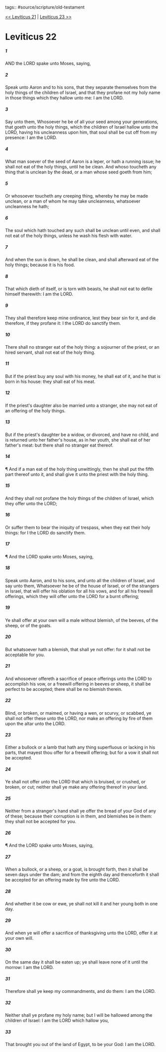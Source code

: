 tags:: #source/scripture/old-testament

[<< Leviticus 21](source/scripture/old-testament/03_Leviticus/Leviticus_21.md) | [Leviticus 23 >>](source/scripture/old-testament/03_Leviticus/Leviticus_23.md)

# Leviticus 22

##### 1

AND the LORD spake unto Moses, saying,

##### 2

Speak unto Aaron and to his sons, that they separate themselves from the holy things of the children of Israel, and that they profane not my holy name in those things which they hallow unto me: I am the LORD.

##### 3

Say unto them, Whosoever he be of all your seed among your generations, that goeth unto the holy things, which the children of Israel hallow unto the LORD, having his uncleanness upon him, that soul shall be cut off from my presence: I am the LORD.

##### 4

What man soever of the seed of Aaron is a leper, or hath a running issue; he shall not eat of the holy things, until he be clean. And whoso toucheth any thing that is unclean by the dead, or a man whose seed goeth from him;

##### 5

Or whosoever toucheth any creeping thing, whereby he may be made unclean, or a man of whom he may take uncleanness, whatsoever uncleanness he hath;

##### 6

The soul which hath touched any such shall be unclean until even, and shall not eat of the holy things, unless he wash his flesh with water.

##### 7

And when the sun is down, he shall be clean, and shall afterward eat of the holy things; because it is his food.

##### 8

That which dieth of itself, or is torn with beasts, he shall not eat to defile himself therewith: I am the LORD.

##### 9

They shall therefore keep mine ordinance, lest they bear sin for it, and die therefore, if they profane it: I the LORD do sanctify them.

##### 10

There shall no stranger eat of the holy thing: a sojourner of the priest, or an hired servant, shall not eat of the holy thing.

##### 11

But if the priest buy any soul with his money, he shall eat of it, and he that is born in his house: they shall eat of his meat.

##### 12

If the priest's daughter also be married unto a stranger, she may not eat of an offering of the holy things.

##### 13

But if the priest's daughter be a widow, or divorced, and have no child, and is returned unto her father's house, as in her youth, she shall eat of her father's meat: but there shall no stranger eat thereof.

##### 14

¶ And if a man eat of the holy thing unwittingly, then he shall put the fifth part thereof unto it, and shall give it unto the priest with the holy thing.

##### 15

And they shall not profane the holy things of the children of Israel, which they offer unto the LORD;

##### 16

Or suffer them to bear the iniquity of trespass, when they eat their holy things: for I the LORD do sanctify them.

##### 17

¶ And the LORD spake unto Moses, saying,

##### 18

Speak unto Aaron, and to his sons, and unto all the children of Israel, and say unto them, Whatsoever he be of the house of Israel, or of the strangers in Israel, that will offer his oblation for all his vows, and for all his freewill offerings, which they will offer unto the LORD for a burnt offering;

##### 19

Ye shall offer at your own will a male without blemish, of the beeves, of the sheep, or of the goats.

##### 20

But whatsoever hath a blemish, that shall ye not offer: for it shall not be acceptable for you.

##### 21

And whosoever offereth a sacrifice of peace offerings unto the LORD to accomplish his vow, or a freewill offering in beeves or sheep, it shall be perfect to be accepted; there shall be no blemish therein.

##### 22

Blind, or broken, or maimed, or having a wen, or scurvy, or scabbed, ye shall not offer these unto the LORD, nor make an offering by fire of them upon the altar unto the LORD.

##### 23

Either a bullock or a lamb that hath any thing superfluous or lacking in his parts, that mayest thou offer for a freewill offering; but for a vow it shall not be accepted.

##### 24

Ye shall not offer unto the LORD that which is bruised, or crushed, or broken, or cut; neither shall ye make any offering thereof in your land.

##### 25

Neither from a stranger's hand shall ye offer the bread of your God of any of these; because their corruption is in them, and blemishes be in them: they shall not be accepted for you.

##### 26

¶ And the LORD spake unto Moses, saying,

##### 27

When a bullock, or a sheep, or a goat, is brought forth, then it shall be seven days under the dam; and from the eighth day and thenceforth it shall be accepted for an offering made by fire unto the LORD.

##### 28

And whether it be cow or ewe, ye shall not kill it and her young both in one day.

##### 29

And when ye will offer a sacrifice of thanksgiving unto the LORD, offer it at your own will.

##### 30

On the same day it shall be eaten up; ye shall leave none of it until the morrow: I am the LORD.

##### 31

Therefore shall ye keep my commandments, and do them: I am the LORD.

##### 32

Neither shall ye profane my holy name; but I will be hallowed among the children of Israel: I am the LORD which hallow you,

##### 33

That brought you out of the land of Egypt, to be your God: I am the LORD.
